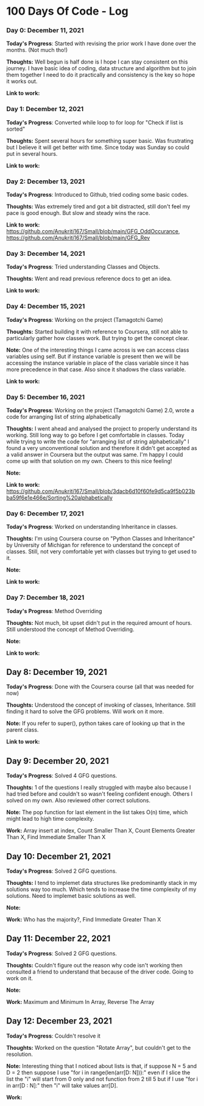 # 100 Days Of Code - Log

### Day 0: December 11, 2021 

**Today's Progress**: Started with revising the prior work I have done over the months. (Not much tho!)

**Thoughts:** Well begun is half done is I hope I can stay consistent on this journey. I have basic idea of coding, data structure and algorithm but to join them together I need to do it practically and consistency is the key so hope it works out.

**Link to work:**

### Day 1: December 12, 2021 

**Today's Progress**: Converted while loop to for loop for "Check if list is sorted"

**Thoughts:** Spent several hours for something super basic. Was frustrating but I believe it will get better with time. Since today was Sunday so could put in several hours.

**Link to work:** 

### Day 2: December 13, 2021 

**Today's Progress**: Introduced to Github, tried coding some basic codes.

**Thoughts:** Was extremely tired and got a bit distracted, still don't feel my pace is good enough. But slow and steady wins the race.

**Link to work:** https://github.com/Anukriti167/Small/blob/main/GFG_OddOccurance, https://github.com/Anukriti167/Small/blob/main/GFG_Rev

### Day 3: December 14, 2021 

**Today's Progress**: Tried understanding Classes and Objects.

**Thoughts:** Went and read previous reference docs to get an idea. 

**Link to work:** 

### Day 4: December 15, 2021 

**Today's Progress**: Working on the project (Tamagotchi Game)

**Thoughts:** Started building it with reference to Coursera, still not able to particularly gather how classes work. But trying to get the concept clear. 

**Note:** One of the interesting things I came across is we can access class variables using self. But if instance variable is present then we will be accessing the instance variable in place of the class variable since it has more precedence in that case. Also since it shadows the class variable.
  
**Link to work:** 

### Day 5: December 16, 2021 

**Today's Progress**: Working on the project (Tamagotchi Game) 2.0, wrote a code for arranging list of string alphabetically 

**Thoughts:** I went ahead and analysed the project to properly understand its working. Still long way to go before I get comfortable in classes. Today while trying to write the code for "arranging list of string alphabetically" I found a very unconventional solution and therefore it didn't get accepted as a valid answer in Coursera but the output was same. I'm happy I could come up with that solution on my own. Cheers to this nice feeling! 

**Note:** 

**Link to work:** https://github.com/Anukriti167/Small/blob/3dacb6d10f60fe9d5ca9f5b023bba59f6e1e466e/Sorting%20alphabetically

### Day 6: December 17, 2021 

**Today's Progress**: Worked on understanding Inheritance in classes.

**Thoughts:** I'm using Coursera course on "Python Classes and Inheritance" by University of Michigan for reference to understand the concept of classes. Still, not very comfortable yet with classes but trying to get used to it.

**Note:** 

**Link to work:** 

### Day 7: December 18, 2021 

**Today's Progress**: Method Overriding

**Thoughts:** Not much, bit upset didn't put in the required amount of hours. Still understood the concept of Method Overriding.

**Note:** 

**Link to work:** 

## Day 8: December 19, 2021 

**Today's Progress**: Done with the Coursera course (all that was needed for now)

**Thoughts:** Understood the concept of invoking of classes, Inheritance. Still finding it hard to solve the GFG problems. Will work on it more.  

**Note:** If you refer to super(), python takes care of looking up that in the parent class.

**Link to work:** 

## Day 9: December 20, 2021 

**Today's Progress**: Solved 4 GFG questions.

**Thoughts:** 1 of the questions I really struggled with maybe also because I had tried before and couldn't so wasn't feeling confident enough. Others I solved on my own. Also reviewed other correct solutions.

**Note:** The pop function for last element in the list takes O(n) time, which might lead to high time complexity.

**Work:** Array insert at index, Count Smaller Than X, Count Elements Greater Than X, Find Immediate Smaller Than X

## Day 10: December 21, 2021 

**Today's Progress**: Solved 2 GFG questions.

**Thoughts:** I tend to implemet data structures like predominantly stack in my solutions way too much. Which tends to increase the time complexity of my solutions. Need to implemet basic solutions as well.

**Note:** 

**Work:** Who has the majority?, Find Immediate Greater Than X

## Day 11: December 22, 2021 

**Today's Progress**: Solved 2 GFG questions.

**Thoughts:** Couldn't figure out the reason why code isn't working then consulted a friend to understand that because of the driver code. Going to work on it.

**Note:** 

**Work:** Maximum and Minimum In Array, Reverse The Array

## Day 12: December 23, 2021 

**Today's Progress**: Couldn't resolve it

**Thoughts:** Worked on the question "Rotate Array", but couldn't get to the resolution.

**Note:** Interesting thing that I noticed about lists is that, if suppose N = 5 and D = 2 then suppose I use "for i in range(len(arr[D: N])):" even if I slice the list the "i" will start from 0 only and not function from 2 till 5 but if I use "for i in arr[D : N]:" then "i" will take values arr[D].  

**Work:** 
